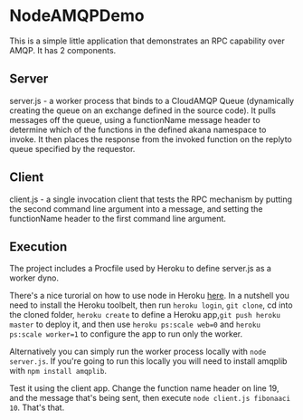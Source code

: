 # NodeAMQPDemo

This is a simple little application that demonstrates an RPC capability over AMQP.  It has 2 components.

## Server 

server.js - a worker process that binds to a CloudAMQP Queue (dynamically creating the queue on an exchange defined in the source code).  It pulls messages off the queue, using a functionName message header to determine which of the functions in the defined akana namespace to invoke.  It then places the response from the invoked function on the replyto queue specified by the requestor.

## Client

client.js - a single invocation client that tests the RPC mechanism by putting the second command line argument into a message, and setting the functionName header to the first command line argument.

## Execution

The project includes a Procfile used by Heroku to define server.js as a worker dyno.  

There's a nice turorial on how to use node in Heroku [here](https://devcenter.heroku.com/articles/getting-started-with-nodejs#set-up).  In a nutshell you need to install the Heroku toolbelt, then run ```heroku login```, ```git clone```, cd into the cloned folder, ```heroku create``` to define a Heroku app,```git push heroku master``` to deploy it, and then use ```heroku ps:scale web=0``` and ```heroku ps:scale worker=1``` to configure the app to run only the worker.

Alternatively you can simply run the worker process locally with ```node server.js```.  If you're going to run this locally you will need to install amqplib with ```npm install amqplib```.

Test it using the client app.  Change the function name header on line 19, and the message that's being sent, then execute ```node client.js fibonaaci 10```.  That's that.